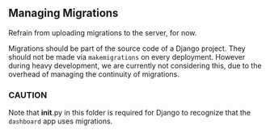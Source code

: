 ## Managing Migrations
Refrain from uploading migrations to the server, for now.

Migrations should be part of the source code of a Django project.
They should not be made via `makemigrations` on every deployment.
However during heavy development, we are currently not considering
this, due to the overhead of managing the continuity of migrations.


### CAUTION
Note that __init__.py in this folder is required for Django to recognize that the `dashboard` app uses migrations.
